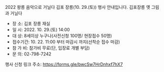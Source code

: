 2022 왕릉 음악으로 거닐다 김포 장릉(10. 29.(토)) 행사 안내입니다.
김포장릉 옛 그림과 거닐다
- 장 소: 김포 장릉 재실
- 일 시: 2022. 10. 29.(토) 14:00
- 대 상: 8세이상 누구나(사전신청 100명/ 현장접수 50명)
- 접수기간: 10. 22. 11:00 부터 마감시 까지(선착순 접수 마감)
- 참 가 비: 참가비 무료(단, 입장료 개별 부담)
- 문 의: 02-798-7242

행사 신청 링크 주소: https://forms.gle/bwcSw7HrDnhxf7hX7